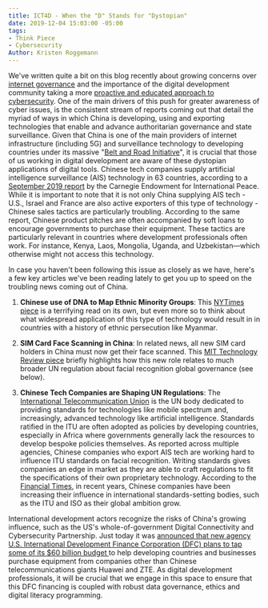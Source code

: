 ```yaml
---
title: ICT4D - When the "D" Stands for "Dystopian"
date: 2019-12-04 15:03:00 -05:00
tags:
- Think Piece
- Cybersecurity
Author: Kristen Roggemann
---
```


We've written quite a bit on this blog recently about growing concerns over [internet governance](https://dai-global-digital.com/what-makes-this-wireless-technology-5g-different-than-all-other-wireless-technologies.html?utm_source=related-box) and the importance of the digital development community taking a more [proactive and educated approach to cybersecurity](https://dai-global-digital.com/cybersecurity-series-part-1-trust-is-why-cyber-security-matters-to-digital-development.html?utm_source=related-box). One of the main drivers of this push for greater awareness of cyber issues, is the consistent stream of reports coming out that detail the myriad of ways in which China is developing, using and exporting technologies that enable and advance authoritarian governance and state surveillance. Given that China is one of the main providers of internet infrastructure (including 5G) and surveillance technology to developing countries under its massive "[Belt and Road Initiative](https://www.cfr.org/backgrounder/chinas-massive-belt-and-road-initiative)", it is crucial that those of us working in digital development are aware of these dystopian applications of digital tools. Chinese tech companies supply artificial intelligence surveillance (AIS) technology in 63 countries, according to a [September 2019 report](https://carnegieendowment.org/2019/09/17/global-expansion-of-ai-surveillance-pub-79847) by the Carnegie Endowment for International Peace. While it is important to note that it is not only China supplying AIS tech - U.S., Israel and France are also active exporters of this type of technology - Chinese sales tactics are particularly troubling. According to the same report, Chinese product pitches are often accompanied by soft loans to encourage governments to purchase their equipment. These tactics are particularly relevant in countries where development professionals often work. For instance, Kenya, Laos, Mongolia, Uganda, and Uzbekistan—which otherwise might not access this technology.

In case you haven't been following this issue as closely as we have, here's a few key articles we've been reading lately to get you up to speed on the troubling news coming out of China.

1. **Chinese use of DNA to Map Ethnic Minority Groups**: This [NYTimes piece](https://www.nytimes.com/2019/12/03/business/china-dna-uighurs-xinjiang.html?smid=nytcore-ios-share) is a terrifying read on its own, but even more so to think about what widespread application of this type of technology would result in in countries with a history of ethnic persecution like Myanmar.

2. **SIM Card Face Scanning in China**: In related news, all new SIM card holders in China must now get their face scanned. This [MIT Technology Review piece](https://www.technologyreview.com/f/614781/all-new-cellphone-users-in-china-must-now-have-their-face-scanned/) briefly highlights how this new role relates to much broader UN regulation about facial recognition global governance (see below).

3. **Chinese Tech Companies are Shaping UN Regulations**: The [International Telecommunication Union](https://www.itu.int/en/Pages/default.aspx) is the UN body dedicated to providing standards for technologies like mobile spectrum and, increasingly, advanced technology like artificial intelligence.  Standards ratified in the ITU are often adopted as policies by developing countries, especially in Africa where governments generally lack the resources to develop bespoke policies themselves. As reported across multiple agencies, Chinese companies who export AIS tech are working hard to influence ITU standards on facial recognition. Writing standards gives companies an edge in market as they are able to craft regulations to fit the specifications of their own proprietary technology. According to the [Financial Times](https://www.ft.com/content/c3555a3c-0d3e-11ea-b2d6-9bf4d1957a67), in recent years, Chinese companies have been increasing their influence in international standards-setting bodies, such as the ITU and ISO as their global ambition grow.

International development actors recognize the risks of China's growing influence, such as the US's whole-of-government Digital Connectivity and Cybersecurity Partnership. Just today it was [announced that new agency U.S. International Development Finance Corporation (DFC) plans to tap some of its $60 billion budget ](https://www.bloomberg.com/news/articles/2019-12-03/u-s-to-tap-60-billion-war-chest-in-boon-for-huawei-rivals)to help developing countries and businesses purchase equipment from companies other than Chinese telecommunications giants Huawei and ZTE.  As digital development professionals, it will be crucial that we engage in this space to ensure that this  DFC financing is coupled with robust data governance, ethics and digital literacy programming.
